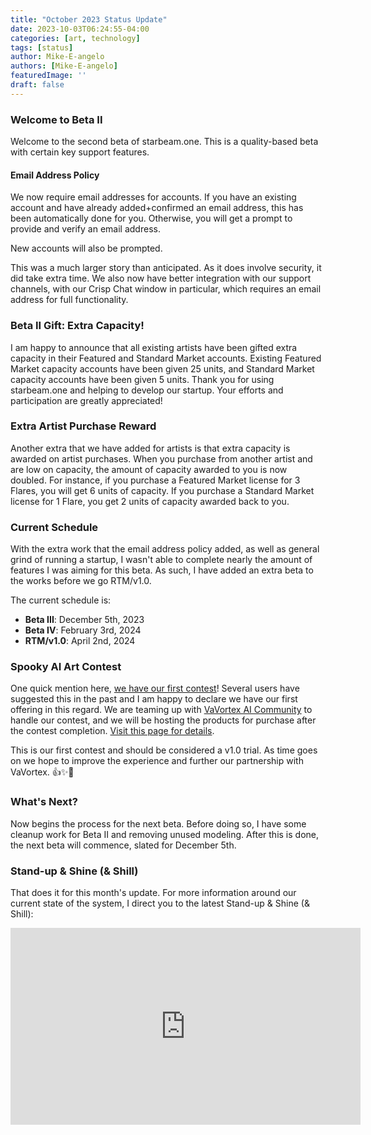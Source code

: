 ```yaml
---
title: "October 2023 Status Update"
date: 2023-10-03T06:24:55-04:00
categories: [art, technology]
tags: [status]
author: Mike-E-angelo
authors: [Mike-E-angelo]
featuredImage: ''
draft: false
---
```


### Welcome to Beta II

Welcome to the second beta of starbeam.one.  This is a quality-based beta with certain key support features.

#### Email Address Policy

We now require email addresses for accounts.  If you have an existing account and have already added+confirmed an email address, this has been automatically done for you.  Otherwise, you will get a prompt to provide and verify an email address.

New accounts will also be prompted.

This was a much larger story than anticipated.  As it does involve security, it did take extra time.  We also now have better integration with our support channels, with our Crisp Chat window in particular, which requires an email address for full functionality.

### Beta II Gift: Extra Capacity!

I am happy to announce that all existing artists have been gifted extra capacity in their Featured and Standard Market accounts.  Existing Featured Market capacity accounts have been given 25 units, and Standard Market capacity accounts have been given 5 units.  Thank you for using starbeam.one and helping to develop our startup.  Your efforts and participation are greatly appreciated!

### Extra Artist Purchase Reward

Another extra that we have added for artists is that extra capacity is awarded on artist purchases.  When you purchase from another artist and are low on capacity, the amount of capacity awarded to you is now doubled.  For instance, if you purchase a Featured Market license for 3 Flares, you will get 6 units of capacity.  If you purchase a Standard Market license for 1 Flare, you get 2 units of capacity awarded back to you.

### Current Schedule

With the extra work that the email address policy added, as well as general grind of running a startup, I wasn't able to complete nearly the amount of features I was aiming for this beta.  As such, I have added an extra beta to the works before we go RTM/v1.0.

The current schedule is:

- **Beta III**: December 5th, 2023
- **Beta IV**: February 3rd, 2024
- **RTM/v1.0**: April 2nd, 2024

### Spooky AI Art Contest

One quick mention here, [we have our first contest](https://vote.vertikal.art/contest/spooky/)!  Several users have suggested this in the past and I am happy to declare we have our first offering in this regard.  We are teaming up with [VaVortex AI Community](https://linktr.ee/vavortex) to handle our contest, and we will be hosting the products for purchase after the contest completion.  [Visit this page for details](https://vote.vertikal.art/contest/spooky/).  

This is our first contest and should be considered a v1.0 trial.  As time goes on we hope to improve the experience and further our partnership with VaVortex. 👍✨🚀

### What's Next?

Now begins the process for the next beta.  Before doing so, I have some cleanup work for Beta II and removing unused modeling.  After this is done, the next beta will commence, slated for December 5th.

### Stand-up & Shine (& Shill)

That does it for this month's update.  For more information around our current state of the system, I direct you to the latest Stand-up & Shine (& Shill):

<iframe width="560" height="315" src="https://www.youtube.com/embed/5vl6AIl-sNQ" title="YouTube video player" frameborder="0" allow="accelerometer; autoplay; clipboard-write; encrypted-media; gyroscope; picture-in-picture" allowfullscreen style="margin-bottom: 2em"></iframe>
